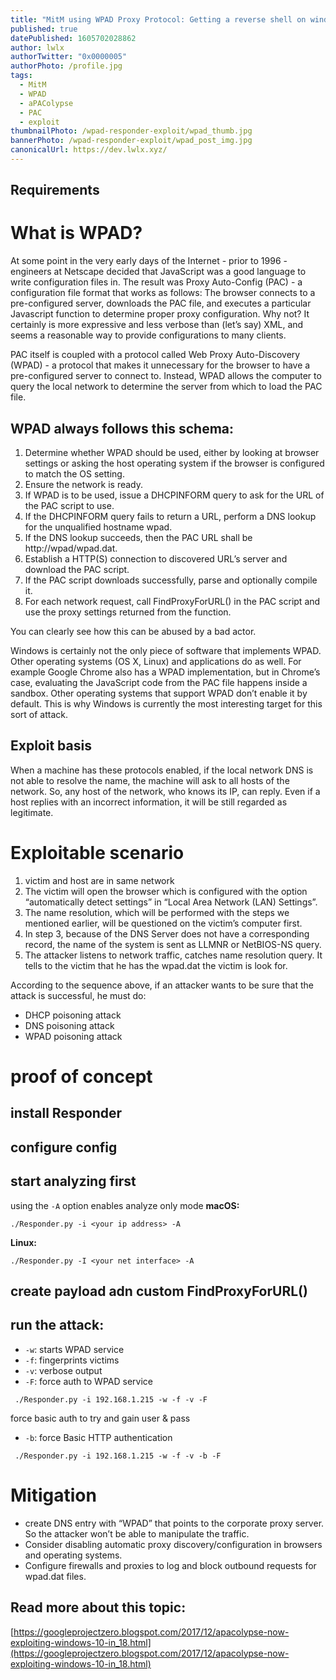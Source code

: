 ```yaml
---
title: "MitM using WPAD Proxy Protocol: Getting a reverse shell on windows client"
published: true
datePublished: 1605702028862
author: lwlx
authorTwitter: "0x0000005"
authorPhoto: /profile.jpg
tags:
  - MitM
  - WPAD
  - aPAColypse
  - PAC
  - exploit
thumbnailPhoto: /wpad-responder-exploit/wpad_thumb.jpg
bannerPhoto: /wpad-responder-exploit/wpad_post_img.jpg
canonicalUrl: https://dev.lwlx.xyz/
---
```


## Requirements

# What is WPAD?

At some point in the very early days of the Internet - prior to 1996 - engineers at Netscape decided that JavaScript was a good language to write configuration files in. The result was Proxy Auto-Config (PAC) - a configuration file format that works as follows: The browser connects to a pre-configured server, downloads the PAC file, and executes a particular Javascript function to determine proper proxy configuration. Why not? It certainly is more expressive and less verbose than (let’s say) XML, and seems a reasonable way to provide configurations to many clients.

PAC itself is coupled with a protocol called Web Proxy Auto-Discovery (WPAD) - a protocol that makes it unnecessary for the browser to have a pre-configured server to connect to. Instead, WPAD allows the computer to query the local network to determine the server from which to load the PAC file.

## WPAD always follows this schema:

1. Determine whether WPAD should be used, either by looking at browser settings or asking the host operating system if the browser is configured to match the OS setting.
2. Ensure the network is ready.
3. If WPAD is to be used, issue a DHCPINFORM query to ask for the URL of the PAC script to use.
4. If the DHCPINFORM query fails to return a URL, perform a DNS lookup for the unqualified hostname wpad.
5. If the DNS lookup succeeds, then the PAC URL shall be http://wpad/wpad.dat.
6. Establish a HTTP(S) connection to discovered URL’s server and download the PAC script.
7. If the PAC script downloads successfully, parse and optionally compile it.
8. For each network request, call FindProxyForURL() in the PAC script and use the proxy settings returned from the function.

You can clearly see how this can be abused by a bad actor.

Windows is certainly not the only piece of software that implements WPAD. Other operating systems (OS X, Linux) and applications do as well. For example Google Chrome also has a WPAD implementation, but in Chrome’s case, evaluating the JavaScript code from the PAC file happens inside a sandbox. Other operating systems that support WPAD don’t enable it by default. This is why Windows is currently the most interesting target for this sort of attack.

## Exploit basis

When a machine has these protocols enabled, if the local network DNS is not able to resolve the name, the machine will ask to all hosts of the network. So, any host of the network, who knows its IP, can reply. Even if a host replies with an incorrect information, it will be still regarded as legitimate.

# Exploitable scenario

1. victim and host are in same network
2. The victim will open the browser which is configured with the option “automatically detect settings” in “Local Area Network (LAN) Settings”.
3. The name resolution, which will be performed with the steps we mentioned earlier, will be questioned on the victim’s computer first.
4. In step 3, because of the DNS Server does not have a corresponding record, the name of the system is sent as LLMNR or NetBIOS-NS query.
5. The attacker listens to network traffic, catches name resolution query. It tells to the victim that he has the wpad.dat the victim is look for.

According to the sequence above, if an attacker wants to be sure that the attack is successful, he must do:

- DHCP poisoning attack
- DNS poisoning attack
- WPAD poisoning attack

# proof of concept

## install Responder

## configure config

## start analyzing first

using the `-A` option enables analyze only mode
**macOS:**

```shell
./Responder.py -i <your ip address> -A
```

**Linux:**

```shell
./Responder.py -I <your net interface> -A
```

## create payload adn custom FindProxyForURL()

## run the attack:

- `-w`: starts WPAD service
- `-f`: fingerprints victims
- `-v`: verbose output
- `-F`: force auth to WPAD service

```shell
 ./Responder.py -i 192.168.1.215 -w -f -v -F
```

force basic auth to try and gain user & pass

- `-b`: force Basic HTTP authentication

```shell
 ./Responder.py -i 192.168.1.215 -w -f -v -b -F
```

# Mitigation

- create DNS entry with “WPAD” that points to the corporate proxy server. So the attacker won’t be able to manipulate the traffic.
- Consider disabling automatic proxy discovery/configuration in browsers and operating systems.
- Configure firewalls and proxies to log and block outbound requests for wpad.dat files.

## Read more about this topic:

[https://googleprojectzero.blogspot.com/2017/12/apacolypse-now-exploiting-windows-10-in_18.html](https://googleprojectzero.blogspot.com/2017/12/apacolypse-now-exploiting-windows-10-in_18.html)
